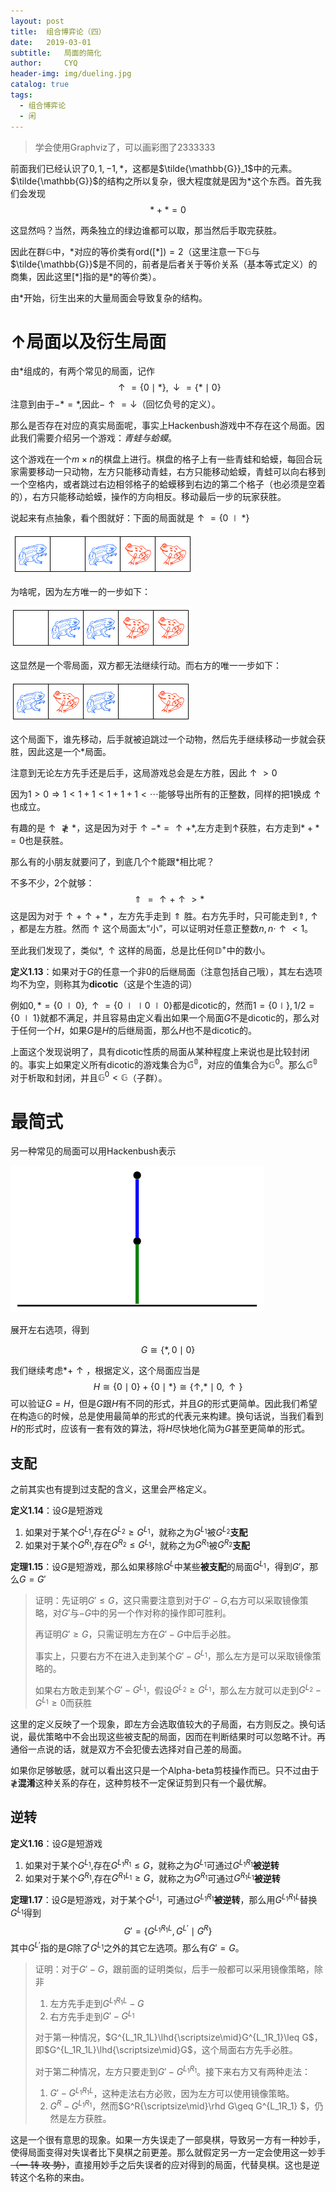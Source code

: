 ```yaml
---
layout: post
title:  组合博弈论（四）
date:   2019-03-01
subtitle:   局面的简化
author:     CYQ
header-img: img/dueling.jpg
catalog: true
tags:
  - 组合博弈论
  - 闲
---
```


> 学会使用Graphviz了，可以画彩图了2333333

前面我们已经认识了$0,1,-1,\ast$，这都是$\tilde{\mathbb{G}}_1$中的元素。$\tilde{\mathbb{G}}$的结构之所以复杂，很大程度就是因为$\ast$这个东西。首先我们会发现
$$
\ast+\ast=0
$$

这显然吗？当然，两条独立的绿边谁都可以取，那当然后手取完获胜。

因此在群$\mathbb{G}$中，$\ast$对应的等价类有$\text{ord}([\ast])=2$（这里注意一下$\mathbb{G}$与$\tilde{\mathbb{G}}$是不同的，前者是后者关于等价关系（基本等式定义）的商集，因此这里$[\ast]$指的是$\ast$的等价类）。

由$\ast$开始，衍生出来的大量局面会导致复杂的结构。

# $\uparrow$局面以及衍生局面

由$\ast$组成的，有两个常见的局面，记作
$$
\uparrow=\{0\mid\ast\},\downarrow=\{\ast\mid0\}
$$
注意到由于$-\ast=\ast$,因此$-\uparrow=\downarrow$（回忆负号的定义）。

那么是否存在对应的真实局面呢，事实上Hackenbush游戏中不存在这个局面。因此我们需要介绍另一个游戏：*青蛙与蛤蟆*。

这个游戏在一个$m\times n$的棋盘上进行。棋盘的格子上有一些青蛙和蛤蟆，每回合玩家需要移动一只动物，左方只能移动青蛙，右方只能移动蛤蟆，青蛙可以向右移到一个空格内，或者跳过右边相邻格子的蛤蟆移到右边的第二个格子（也必须是空着的），右方只能移动蛤蟆，操作的方向相反。移动最后一步的玩家获胜。

说起来有点抽象，看个图就好：下面的局面就是$\uparrow=\lbrace0\mid\ast\rbrace$

![](/img/tf_up.png)

为啥呢，因为左方唯一的一步如下：

![](/img/tf_0.png)

这显然是一个零局面，双方都无法继续行动。而右方的唯一一步如下：

![](/img/tf_star.png)

这个局面下，谁先移动，后手就被迫跳过一个动物，然后先手继续移动一步就会获胜，因此这是一个$\ast$局面。

注意到无论左方先手还是后手，这局游戏总会是左方胜，因此$\uparrow>0$

因为$1>0\Rightarrow 1<1+1<1+1+1<\cdots​$能够导出所有的正整数，同样的把$1​$换成$\uparrow​$也成立。

有趣的是$\uparrow\not\gtrless\ast$，这是因为对于$\uparrow-\ast=\uparrow+\ast$,左方走到$\uparrow$获胜，右方走到$\ast+\ast=0$也是获胜。

那么有的小朋友就要问了，到底几个$\uparrow$能跟$\ast$相比呢？

不多不少，$2$个就够：
$$
\Uparrow=\uparrow+\uparrow>\ast
$$
这是因为对于$\uparrow+\uparrow+\ast​$，左方先手走到$\Uparrow​$胜。右方先手时，只可能走到$\Uparrow,\uparrow​$，都是左方胜。然而$\uparrow​$这个局面太“小”，可以证明对任意正整数$n,n\cdot\uparrow<1​$。

至此我们发现了，类似$\ast,\uparrow​$这样的局面，总是比任何$\mathbb{D}^+​$中的数小。

**定义1.13**：如果对于$G​$的任意一个非0的后继局面（注意包括自己哦），其左右选项均不为空，则称其为**dicotic**（这是个生造的词）

例如$0,\ast=\lbrace0\mid0\rbrace,\uparrow=\lbrace0\mid\mid0\mid0\rbrace​$都是dicotic的，然而$1=\lbrace0\mid\rbrace,1/2=\lbrace0\mid1\rbrace​$就都不满足，并且容易由定义看出如果一个局面$G​$不是dicotic的，那么对于任何一个$H​$，如果$G​$是$H​$的后继局面，那么$H​$也不是dicotic的。

上面这个发现说明了，具有dicotic性质的局面从某种程度上来说也是比较封闭的。事实上如果定义所有dicotic的游戏集合为$\mathbb{\tilde{G}^0}$，对应的值集合为$\mathbb{G}^0$。那么$\mathbb{\tilde{G}^0}$对于析取和封闭，并且$\mathbb{G}^0<\mathbb{G}$（子群）。

# 最简式

另一种常见的局面可以用Hackenbush表示

![](/img/hb_upstar.svg)

展开左右选项，得到

$$
G\cong\{\ast,0\mid 0\}
$$

我们继续考虑$\ast+\uparrow​$，根据定义，这个局面应当是
$$
H\cong\{0\mid0\}+\{0\mid\ast\}\cong\{\uparrow,\ast\mid0,\uparrow\}
$$
可以验证$G=H$，但是$G$跟$H$有不同的形式，并且$G$的形式更简单。因此我们希望在构造$\mathbb{G}$的时候，总是使用最简单的形式的代表元来构建。换句话说，当我们看到$H$的形式时，应该有一套有效的算法，将$H$尽快地化简为$G$甚至更简单的形式。

## 支配

之前其实也有提到过支配的含义，这里会严格定义。

**定义1.14**：设$G​$是短游戏

1. 如果对于某个$G^{L_1}​$,存在$G^{L_2}\geq G^{L_1}​$，就称之为$G^{L_1}​$被$G^{L_2}​$**支配**
2. 如果对于某个$G^{R_1}​$,存在$G^{R_2}\leq G^{L_1}​$，就称之为$G^{R_1}​$被$G^{R_2}​$**支配**

**定理1.15**：设$G$是短游戏，那么如果移除$G^L$中某些**被支配**的局面$G^{L_1}$，得到$G'$，那么$G=G'$

> 证明：先证明$G'\leq G$，这只需要注意到对于$G'-G$,右方可以采取镜像策略，对$G'$与$-G$中的另一个作对称的操作即可胜利。
>
> 再证明$G'\geq G$，只需证明左方在$G'-G$中后手必胜。
>
> 事实上，只要右方不在进入走到某个$G'-G^{L_1}​$，那么左方是可以采取镜像策略的。
>
> 如果右方敢走到某个$G'-G^{L_1}$，假设$G^{L_2}\geq G^{L_1}$，那么左方就可以走到$G^{L_2}-G^{L_1}\geq0$而获胜

这里的定义反映了一个现象，即左方会选取值较大的子局面，右方则反之。换句话说，最优策略中不会出现这些被支配的局面，因而在判断结果时可以忽略不计。再通俗一点说的话，就是双方不会犯傻去选择对自己差的局面。

如果你足够敏感，就可以看出这只是一个Alpha-beta剪枝操作而已。只不过由于$\not\gtrless$**混淆**这种关系的存在，这种剪枝不一定保证剪到只有一个最优解。

## 逆转

**定义1.16**：设$G$是短游戏

1. 如果对于某个$G^{L_1}​$,存在$G^{L_1R_1}\leq G​$，就称之为$G^{L_1}​$可通过$G^{L_1R_1}​$**被逆转**
2. 如果对于某个$G^{R_1}$,存在$G^{R_1L_1}\geq G$，就称之为$G^{R_1}$可通过$G^{R_1L_1}$**被逆转**

**定理1.17**：设$G​$是短游戏，对于某个$G^{L_1}​$，可通过$G^{L_1R_1}​$**被逆转**，那么用$G^{L_1R_1L}​$替换$G^{L_1}​$得到
$$
G'=\{G^{L_1R_1L},G^{L'}\mid G^R\}
$$
其中$G^{L'}$指的是$G$除了$G^{L_1}$之外的其它左选项。那么有$G'=G$。

> 证明：对于$G'-G​$，跟前面的证明类似，后手一般都可以采用镜像策略，除非
>
> 1. 左方先手走到$G^{L_1R_1L}-G​$
> 2. 右方先手走到$G'-G^{L_1}​$
>
> 对于第一种情况，$G^{L_1R_1L}\lhd{\scriptsize\mid}G^{L_1R_1}\leq G​$，即$G^{L_1R_1L}\lhd{\scriptsize\mid}G​$，这个局面右方先手必胜。
>
> 对于第二种情况，左方只要走到$G'-G^{L_1R_1}$。接下来右方又有两种走法：
>
> 1. $G'-G^{L_1R_1L}$，这种走法右方必败，因为左方可以使用镜像策略。
> 2. $G^R-G^{L_1R_1}$，然而$G^R{\scriptsize\mid}\rhd G\geq G^{L_1R_1} $，仍然是左方获胜。

这是一个很有意思的现象。如果一方失误走了一部臭棋，导致另一方有一种妙手，使得局面变得对失误者比下臭棋之前更差。那么就假定另一方一定会使用这一妙手~~（一 转 攻 势）~~，直接用妙手之后失误者的应对得到的局面，代替臭棋。这也是逆转这个名称的来由。

